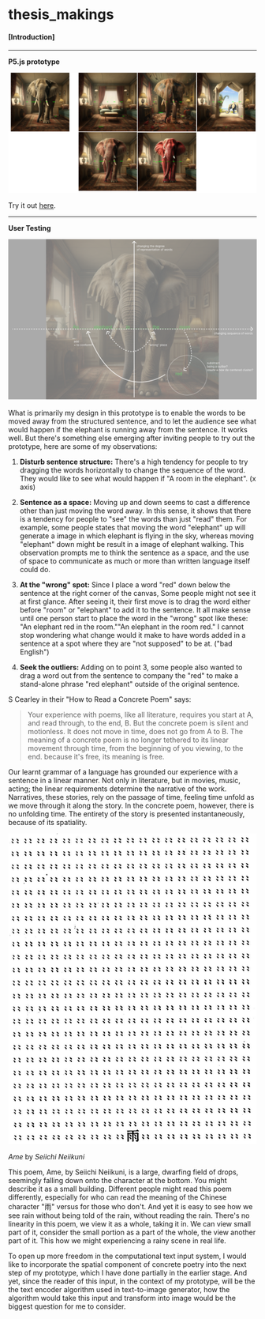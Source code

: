 # thesis_makings

#### [Introduction] 

------

**P5.js prototype**

![overview](documentationImages/overview.png)

Try it out [here](https://editor.p5js.org/yrqian99/full/nrfi7UNJ9).

------

**User Testing**

![userTest](documentationImages/userTest.png)

What is primarily my design in this prototype is to enable the words to be moved away from the structured sentence, and to let the audience see what would happen if the elephant is running away from the sentence. It works well. But there's something else emerging after inviting people to try out the prototype, here are some of my observations:

1. **Disturb sentence structure:** There's a high tendency for people to try dragging the words horizontally to change the sequence of the word. They would like to see what would happen if "A room in the elephant". (x axis)

2. **Sentence as a space:** Moving up and down seems to cast a difference other than just moving the word away. In this sense, it shows that there is a tendency for people to "see" the words than just "read" them. For example, some people states that moving the word "elephant" up will generate a image in which elephant is flying in the sky, whereas moving "elephant" down might be result in a image of elephant walking. This observation prompts me to think the sentence as a space, and the use of space to communicate as much or more than written language itself could do.

3. **At the "wrong" spot:** Since I place a word "red" down below the sentence at the right corner of the canvas, Some people might not see it at first glance. After seeing it, their first move is to drag the word either before "room" or "elephant" to add it to the sentence. It all make sense until one person start to place the word in the "wrong" spot like these: "An elephant red in the room.""An elephant in the room red." I cannot stop wondering what change would it make to have words added in a sentence at a spot where they are "not supposed" to be at. ("bad English")

4. **Seek the outliers:** Adding on to point 3, some people also wanted to drag a word out from the sentence to company the "red" to make a stand-alone phrase "red elephant" outside of the original sentence.

   

S Cearley in their "How to Read a Concrete Poem" says: 

> Your experience with poems, like all literature, requires you start at A, and read through, to the end, B. But the concrete poem is silent and motionless. It does not move in time, does not go from A to B. The meaning of a concrete poem is no longer tethered to its linear movement through time, from the beginning of you viewing, to the end. because it's free, its meaning is free.

Our learnt grammar of a language has grounded our experience with a sentence in a linear manner. Not only in literature, but in movies, music, acting; the linear requirements determine the narrative of the work. Narratives, these stories, rely on the passage of time, feeling time unfold as we move through it along the story. In the concrete poem, however, there is no unfolding time. The entirety of the story is presented instantaneously, because of its spatiality.

![example](documentationImages/examplePoetry.PNG)

*Ame* by *Seiichi Neiikuni*

This poem, Ame, by Seiichi Neiikuni, is a large, dwarfing field of drops, seemingly falling down onto the character at the bottom. You might describe it as a small building. Different people might read this poem differently, especially for who can read the meaning of the Chinese character "雨" versus for those who don't. And yet it is easy to see how we see rain without being told of the rain, without reading the rain. There's no linearity in this poem, we view it as a whole, taking it in. We can view small part of it, consider the small portion as a part of the whole, the view another part of it. This how we might experiencing a rainy scene in real life.

To open up more freedom in the computational text input system, I would like to incorporate the spatial component of concrete poetry into the next step of my prototype, which I have done partially in the earlier stage. And yet, since the reader of this input, in the context of my prototype, will be the the text encoder algorithm used in text-to-image generator, how the algorithm would take this input and transform into image would be the biggest question for me to consider.
